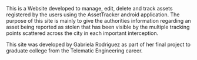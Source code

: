 This is a Website developed to manage, edit, delete and track assets registered by the users using the AssetTracker android application. The purpose of this site is mainly to give the authorities information regarding an asset being reported as stolen that has been visible by the multiple tracking points scattered across the city in each important interception. 

This site was developed by Gabriela Rodriguez as part of her final project to graduate college from the Telematic Engineering career.
